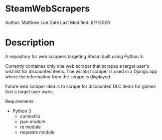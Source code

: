 # SteamWebScrapers
Author: Matthew Loe
Date Last Modified: 6/7/2020

# Description
A repository for web scrapers targeting Steam built using Python 3. 

Currently containes only one web scraper that scrapes a target user's wishlist for discounted items.
The wishlist scraper is used in a Django app where the information from the scrape is displayed.

Future web scraper idea is to scrape for discounted DLC items for games that a target user owns.

Requirements
  - Python 3
    - contextlib
    - json module
    - re module
    - requests module
    
